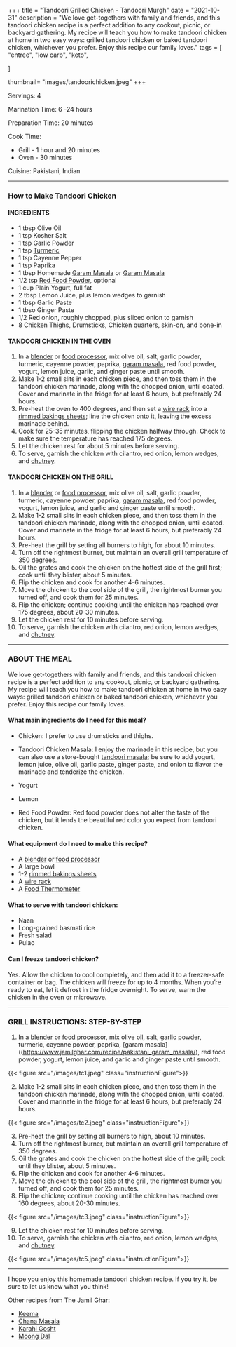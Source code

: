 +++
title = "Tandoori Grilled Chicken - Tandoori Murgh"
date = "2021-10-31"
description = "We love get-togethers with family and friends, and this tandoori chicken recipe is a perfect addition to any cookout, picnic, or backyard gathering. My recipe will teach you how to make tandoori chicken at home in two easy ways: grilled tandoori chicken or baked tandoori chicken, whichever you prefer. Enjoy this recipe our family loves."
tags = [
    "entree",
    "low carb",
    "keto",
   
]

thumbnail= "images/tandoorichicken.jpeg"
+++

Servings: 4 <!--more-->

Marination Time: 6 -24 hours 

Preparation Time: 20 minutes 

Cook Time:
* Grill - 1 hour and 20 minutes 
* Oven - 30 minutes 

Cuisine: Pakistani, Indian 

---- 

### How to Make Tandoori Chicken 

#### INGREDIENTS 

* 1 tbsp Olive Oil 
* 1 tsp Kosher Salt
* 1 tsp Garlic Powder
* 1 tsp [Turmeric](https://amzn.to/3cx3iao)
* 1 tsp Cayenne Pepper
* 1 tsp Paprika
* 1 tbsp Homemade [Garam Masala](https://www.jamilghar.com/recipe/pakistani_garam_masala/) or [Garam Masala](https://amzn.to/3u0tvEX) 
* 1/2 tsp [Red Food Powder](https://amzn.to/3b6L8vF), optional
* 1 cup Plain Yogurt, full fat 
* 2 tbsp Lemon Juice, plus lemon wedges to garnish
* 1 tbsp Garlic Paste 
* 1 tbso Ginger Paste 
* 1/2 Red onion, roughly chopped, plus sliced onion to garnish
* 8 Chicken Thighs, Drumsticks, Chicken quarters, skin-on, and bone-in 

#### TANDOORI CHICKEN IN THE OVEN 

1. In a [blender](https://amzn.to/3GwEcFS) or [food processor](https://amzn.to/3Cs5k6e), mix olive oil, salt, garlic powder, turmeric, cayenne powder, paprika, [garam masala](https://www.jamilghar.com/recipe/pakistani_garam_masala/), red food powder, yogurt, lemon juice, garlic, and ginger paste until smooth. 
2. Make 1-2 small slits in each chicken piece, and then toss them in the tandoori chicken marinade, along with the chopped onion, until coated. Cover and marinate in the fridge for at least 6 hours, but preferably 24 hours. 
3. Pre-heat the oven to 400 degrees, and then set a [wire rack](https://amzn.to/3mp5wxK) into a [rimmed bakings sheets](https://amzn.to/3mmhAjd); line the chicken onto it, leaving the excess marinade behind. 
4. Cook for 25-35 minutes, flipping the chicken halfway through. Check to make sure the temperature has reached 175 degrees. 
5. Let the chicken rest for about 5 minutes before serving. 
6. To serve, garnish the chicken with cilantro, red onion, lemon wedges, and [chutney](https://www.jamilghar.com/recipe/raita/). 

#### TANDOORI CHICKEN ON THE GRILL 

1. In a [blender](https://amzn.to/3GwEcFS) or [food processor](https://amzn.to/3Cs5k6e), mix olive oil, salt, garlic powder, turmeric, cayenne powder, paprika, [garam masala](https://www.jamilghar.com/recipe/pakistani_garam_masala/), red food powder, yogurt, lemon juice, and garlic and ginger paste until smooth. 
2. Make 1-2 small slits in each chicken piece, and then toss them in the tandoori chicken marinade, along with the chopped onion, until coated. Cover and marinate in the fridge for at least 6 hours, but preferably 24 hours.
3. Pre-heat the grill by setting all burners to high, for about 10 minutes. 
4. Turn off the rightmost burner, but maintain an overall grill temperature of 350 degrees.
5. Oil the grates and cook the chicken on the hottest side of the grill first; cook until they blister, about 5 minutes.
6. Flip the chicken and cook for another 4-6 minutes. 
7. Move the chicken to the cool side of the grill, the rightmost burner you turned off, and cook them for 25 minutes.
8. Flip the chicken; continue cooking until the chicken has reached over 175 degrees, about 20-30 minutes. 
9. Let the chicken rest for 10 minutes before serving. 
10. To serve, garnish the chicken with cilantro, red onion, lemon wedges, and [chutney](https://www.jamilghar.com/recipe/raita/). 

---- 

### ABOUT THE MEAL 

We love get-togethers with family and friends, and this tandoori chicken recipe is a perfect addition to any cookout, picnic, or backyard gathering. My recipe will teach you how to make tandoori chicken at home in two easy ways: grilled tandoori chicken or baked tandoori chicken, whichever you prefer. Enjoy this recipe our family loves.

#### What main ingredients do I need for this meal?

* Chicken: I prefer to use drumsticks and thighs. 

* Tandoori Chicken Masala: I enjoy the marinade in this recipe, but you can also use a store-bought [tandoori masala](https://amzn.to/3BrMAT0); be sure to add yogurt, lemon juice, olive oil, garlic paste, ginger paste, and onion to flavor the marinade and tenderize the chicken. 

* Yogurt 

* Lemon 

* Red Food Powder: Red food powder does not alter the taste of the chicken, but it lends the beautiful red color you expect from tandoori chicken. 

#### What equipment do I need to make this recipe?

* A [blender](https://amzn.to/3GwEcFS) or [food processor](https://amzn.to/3Cs5k6e)
* A large bowl 
* 1-2 [rimmed bakings sheets](https://amzn.to/3mmhAjd)
* A [wire rack](https://amzn.to/3mp5wxK)
* A [Food Thermometer](https://amzn.to/3wGlMxX) 

#### What to serve with tandoori chicken: 

* Naan
* Long-grained basmati rice 
* Fresh salad 
* Pulao 

####  Can I freeze tandoori chicken?

Yes. Allow the chicken to cool completely, and then add it to a freezer-safe container or bag. The chicken will freeze for up to 4 months. When you’re ready to eat, let it defrost in the fridge overnight. To serve, warm the chicken in the oven or microwave. 

---- 

### GRILL INSTRUCTIONS: STEP-BY-STEP 

1. In a [blender](https://amzn.to/3GwEcFS) or [food processor](https://amzn.to/3Cs5k6e), mix olive oil, salt, garlic powder, turmeric, cayenne powder, paprika, [garam masala]((https://www.jamilghar.com/recipe/pakistani_garam_masala/), red food powder, yogurt, lemon juice, and garlic and ginger paste until smooth. 

{{< figure src="/images/tc1.jpeg" class="instructionFigure">}}


2. Make 1-2 small slits in each chicken piece, and then toss them in the tandoori chicken marinade, along with the chopped onion, until coated. Cover and marinate in the fridge for at least 6 hours, but preferably 24 hours. 

{{< figure src="/images/tc2.jpeg" class="instructionFigure">}}

3. Pre-heat the grill by setting all burners to high, about 10 minutes. 
4. Turn off the rightmost burner, but maintain an overall grill temperature of 350 degrees.
5. Oil the grates and cook the chicken on the hottest side of the grill; cook until they blister, about 5 minutes.
6. Flip the chicken and cook for another 4-6 minutes. 
7. Move the chicken to the cool side of the grill, the rightmost burner you turned off, and cook them for 25 minutes.
8. Flip the chicken; continue cooking until the chicken has reached over 160 degrees, about 20-30 minutes. 

{{< figure src="/images/tc3.jpeg" class="instructionFigure">}}

9. Let the chicken rest for 10 minutes before serving. 
10. To serve, garnish the chicken with cilantro, red onion, lemon wedges, and [chutney](https://www.jamilghar.com/recipe/raita/). 

{{< figure src="/images/tc5.jpeg" class="instructionFigure">}}

----

I hope you enjoy this homemade tandoori chicken recipe. If you try it, be sure to let us know what you think!

Other recipes from The Jamil Ghar:

* [Keema](https://www.jamilghar.com/recipe/aloo_qeema/) 
* [Chana Masala](https://www.jamilghar.com/recipe/chana_masala/)
* [Karahi Gosht](https://www.jamilghar.com/recipe/gosht_karahi/) 
* [Moong Dal](https://www.jamilghar.com/recipe/moong_dal/)

